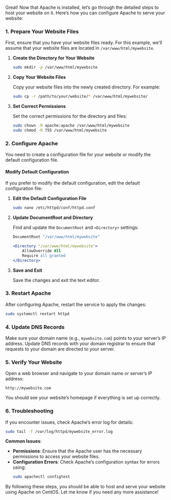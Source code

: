 Great! Now that Apache is installed, let’s go through the detailed steps to host your website on it. Here’s how you can configure Apache to serve your website:

### **1. Prepare Your Website Files**

First, ensure that you have your website files ready. For this example, we'll assume that your website files are located in `/var/www/html/mywebsite`.

1. **Create the Directory for Your Website**

   ```bash
   sudo mkdir -p /var/www/html/mywebsite
   ```

2. **Copy Your Website Files**

   Copy your website files into the newly created directory. For example:
   ```bash
   sudo cp -r /path/to/your/website/* /var/www/html/mywebsite/
   ```

3. **Set Correct Permissions**

   Set the correct permissions for the directory and files:
   ```bash
   sudo chown -R apache:apache /var/www/html/mywebsite
   sudo chmod -R 755 /var/www/html/mywebsite
   ```

### **2. Configure Apache**

You need to create a configuration file for your website or modify the default configuration file.

#### **Modify Default Configuration**

If you prefer to modify the default configuration, edit the default configuration file:

1. **Edit the Default Configuration File**

   ```bash
   sudo nano /etc/httpd/conf/httpd.conf
   ```

2. **Update DocumentRoot and Directory**

   Find and update the `DocumentRoot` and `<Directory>` settings:

   ```apache
   DocumentRoot "/var/www/html/mywebsite"

   <Directory "/var/www/html/mywebsite">
       AllowOverride All
       Require all granted
   </Directory>
   ```

3. **Save and Exit**

   Save the changes and exit the text editor.

### **3. Restart Apache**

After configuring Apache, restart the service to apply the changes:

```bash
sudo systemctl restart httpd
```

### **4. Update DNS Records**

Make sure your domain name (e.g., `mywebsite.com`) points to your server’s IP address. Update DNS records with your domain registrar to ensure that requests to your domain are directed to your server.

### **5. Verify Your Website**

Open a web browser and navigate to your domain name or server’s IP address:

```
http://mywebsite.com
```

You should see your website’s homepage if everything is set up correctly.

### **6. Troubleshooting**

If you encounter issues, check Apache’s error log for details:

```bash
sudo tail -f /var/log/httpd/mywebsite_error.log
```

**Common Issues**:
- **Permissions**: Ensure that the Apache user has the necessary permissions to access your website files.
- **Configuration Errors**: Check Apache’s configuration syntax for errors using:
  ```bash
  sudo apachectl configtest
  ```

By following these steps, you should be able to host and serve your website using Apache on CentOS. Let me know if you need any more assistance!
